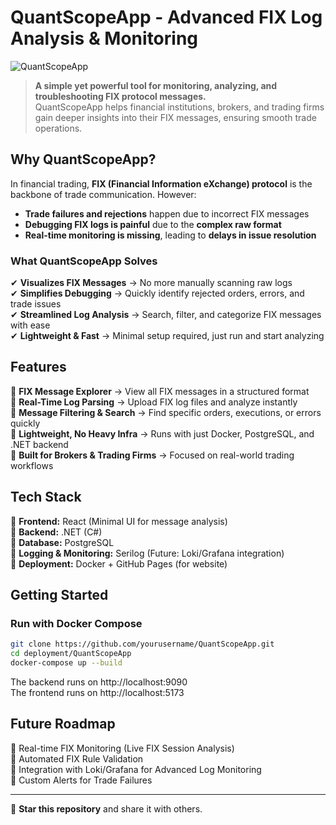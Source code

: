 # QuantScopeApp - Advanced FIX Log Analysis & Monitoring

![QuantScopeApp](quantscope.gif)

> **A simple yet powerful tool for monitoring, analyzing, and troubleshooting FIX protocol messages.**  
> QuantScopeApp helps financial institutions, brokers, and trading firms gain deeper insights into their FIX messages, ensuring smooth trade operations.

## Why QuantScopeApp?

In financial trading, **FIX (Financial Information eXchange) protocol** is the backbone of trade communication. However:

- **Trade failures and rejections** happen due to incorrect FIX messages
- **Debugging FIX logs is painful** due to the **complex raw format**
- **Real-time monitoring is missing**, leading to **delays in issue resolution**

### What QuantScopeApp Solves

✔ **Visualizes FIX Messages** → No more manually scanning raw logs  
✔ **Simplifies Debugging** → Quickly identify rejected orders, errors, and trade issues  
✔ **Streamlined Log Analysis** → Search, filter, and categorize FIX messages with ease  
✔ **Lightweight & Fast** → Minimal setup required, just run and start analyzing  

## Features

🔹 **FIX Message Explorer** → View all FIX messages in a structured format  
🔹 **Real-Time Log Parsing** → Upload FIX log files and analyze instantly  
🔹 **Message Filtering & Search** → Find specific orders, executions, or errors quickly  
🔹 **Lightweight, No Heavy Infra** → Runs with just Docker, PostgreSQL, and .NET backend  
🔹 **Built for Brokers & Trading Firms** → Focused on real-world trading workflows  

## Tech Stack

🔹 **Frontend:** React (Minimal UI for message analysis)  
🔹 **Backend:** .NET (C#)  
🔹 **Database:** PostgreSQL  
🔹 **Logging & Monitoring:** Serilog (Future: Loki/Grafana integration)  
🔹 **Deployment:** Docker + GitHub Pages (for website)  

## Getting Started

### Run with Docker Compose

```sh
git clone https://github.com/yourusername/QuantScopeApp.git
cd deployment/QuantScopeApp
docker-compose up --build
```

The backend runs on http://localhost:9090  
The frontend runs on http://localhost:5173

## Future Roadmap

🔹 Real-time FIX Monitoring (Live FIX Session Analysis)  
🔹 Automated FIX Rule Validation  
🔹 Integration with Loki/Grafana for Advanced Log Monitoring  
🔹 Custom Alerts for Trade Failures  

---

🌟 **Star this repository** and share it with others.